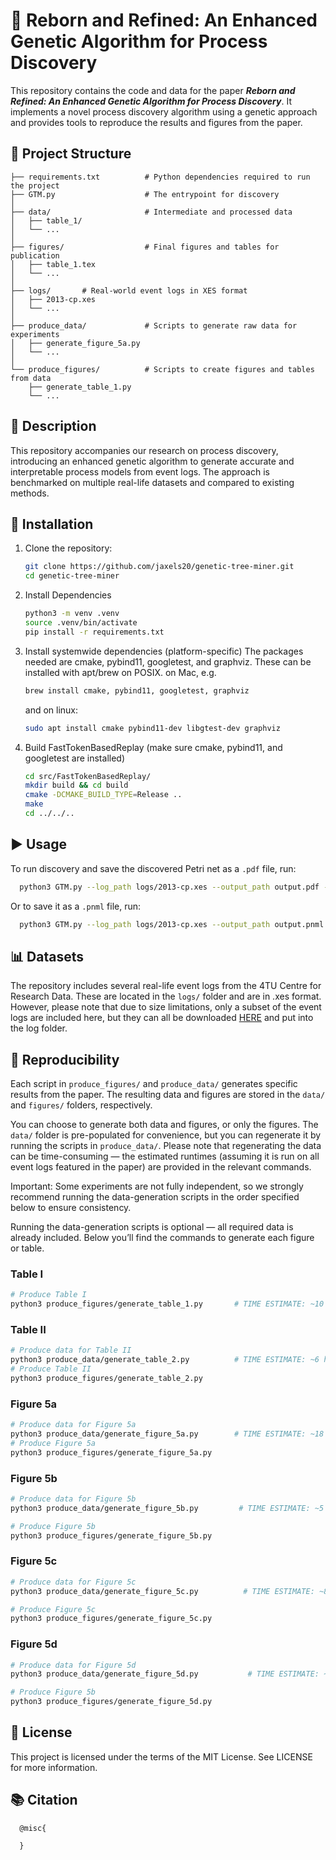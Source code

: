 # 🧬 Reborn and Refined: An Enhanced Genetic Algorithm for Process Discovery

This repository contains the code and data for the paper **_Reborn and Refined: An Enhanced Genetic Algorithm for Process Discovery_**. It implements a novel process discovery algorithm using a genetic approach and provides tools to reproduce the results and figures from the paper.

## 📂 Project Structure

   ```
├── requirements.txt          # Python dependencies required to run the project
├── GTM.py                    # The entrypoint for discovery
│
├── data/                     # Intermediate and processed data
│   ├── table_1/
│   └── ...
│
├── figures/                  # Final figures and tables for publication
│   ├── table_1.tex
│   └── ...
│   
├── logs/       # Real-world event logs in XES format
│   ├── 2013-cp.xes
│   └── ...
│
├── produce_data/             # Scripts to generate raw data for experiments
│   ├── generate_figure_5a.py
│   └── ...
│  
└── produce_figures/          # Scripts to create figures and tables from data
       ├── generate_table_1.py
       └── ...
   ```


## 📖 Description

This repository accompanies our research on process discovery, introducing an enhanced genetic algorithm to generate accurate and interpretable process models from event logs. The approach is benchmarked on multiple real-life datasets and compared to existing methods.

## 🔧 Installation
1. Clone the repository:
   ```bash
   git clone https://github.com/jaxels20/genetic-tree-miner.git
   cd genetic-tree-miner
   ```
2. Install Dependencies
   ```bash
   python3 -m venv .venv
   source .venv/bin/activate
   pip install -r requirements.txt
   ```
3. Install systemwide dependencies (platform-specific)
   The packages needed are cmake, pybind11, googletest, and graphviz. These can be installed with apt/brew on POSIX. on Mac, e.g.
   ```bash
   brew install cmake, pybind11, googletest, graphviz 
   ```
   and on linux:
   ```bash
   sudo apt install cmake pybind11-dev libgtest-dev graphviz
   ```

   
5. Build FastTokenBasedReplay (make sure cmake, pybind11, and googletest are installed)
   ```bash
   cd src/FastTokenBasedReplay/
   mkdir build && cd build
   cmake -DCMAKE_BUILD_TYPE=Release ..
   make
   cd ../../..
   ```
   
   
## ▶️ Usage

To run discovery and save the discovered Petri net as a `.pdf` file, run:
  ```bash
    python3 GTM.py --log_path logs/2013-cp.xes --output_path output.pdf --max_generations 5
  ```
Or to save it as a `.pnml` file, run:
  ```bash
    python3 GTM.py --log_path logs/2013-cp.xes --output_path output.pnml --max_generations 5
  ```

## 📊 Datasets
The repository includes several real-life event logs from the 4TU Centre for Research Data. These are located in the `logs/` folder and are in .xes format. However, please note that due to size limitations, only a subset of the event logs are included here, but they can all be downloaded [HERE](https://www.tf-pm.org/resources/logs) and put into the log folder.

## 🧪 Reproducibility
Each script in `produce_figures/` and `produce_data/` generates specific results from the paper. The resulting data and figures are stored in the `data/` and `figures/` folders, respectively.

You can choose to generate both data and figures, or only the figures. The `data/` folder is pre-populated for convenience, but you can regenerate it by running the scripts in `produce_data/`. Please note that regenerating the data can be time-consuming — the estimated runtimes (assuming it is run on all event logs featured in the paper) are provided in the relevant commands.

Important: Some experiments are not fully independent, so we strongly recommend running the data-generation scripts in the order specified below to ensure consistency.

Running the data-generation scripts is optional — all required data is already included. Below you’ll find the commands to generate each figure or table.

### Table I
```bash
# Produce Table I
python3 produce_figures/generate_table_1.py       # TIME ESTIMATE: ~10 minutes
```
### Table II
```bash
# Produce data for Table II
python3 produce_data/generate_table_2.py          # TIME ESTIMATE: ~6 hours
# Produce Table II
python3 produce_figures/generate_table_2.py
```
### Figure 5a
```bash
# Produce data for Figure 5a
python3 produce_data/generate_figure_5a.py        # TIME ESTIMATE: ~18 hours
# Produce Figure 5a
python3 produce_figures/generate_figure_5a.py
```
### Figure 5b
```bash
# Produce data for Figure 5b
python3 produce_data/generate_figure_5b.py         # TIME ESTIMATE: ~5 seconds

# Produce Figure 5b
python3 produce_figures/generate_figure_5b.py
```
### Figure 5c
```bash
# Produce data for Figure 5c
python3 produce_data/generate_figure_5c.py          # TIME ESTIMATE: ~8 hours

# Produce Figure 5c
python3 produce_figures/generate_figure_5c.py
```
### Figure 5d
```bash
# Produce data for Figure 5d
python3 produce_data/generate_figure_5d.py           # TIME ESTIMATE: ~16 hours

# Produce Figure 5b
python3 produce_figures/generate_figure_5d.py
```


## 📜 License
This project is licensed under the terms of the MIT License. See LICENSE for more information.
## 📚 Citation
  ```
    @misc{

    }
  ```

